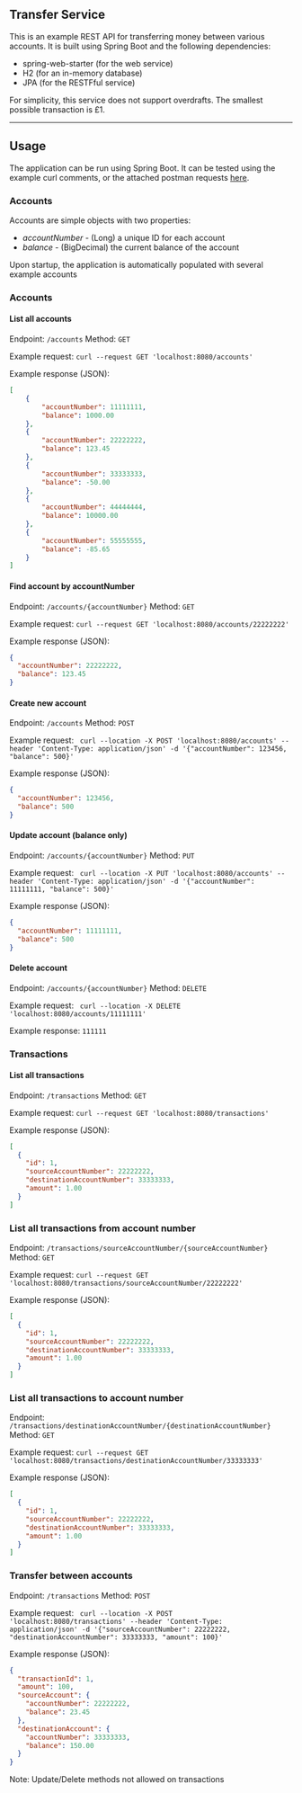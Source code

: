 Transfer Service
---

This is an example REST API for transferring money between various accounts. It is built using Spring Boot and the following dependencies:
 * spring-web-starter (for the web service)
 * H2 (for an in-memory database)
 * JPA (for the RESTFful service)

For simplicity, this service does not support overdrafts. The smallest possible transaction is £1.

---
## Usage

The application can be run using Spring Boot. It can be tested using the example curl comments, or the attached postman requests [here](https://www.getpostman.com/collections/6369ea96c905cb4d58ca).

### Accounts

Accounts are simple objects with two properties:
 * *accountNumber* - (Long) a unique ID for each account
 * *balance* - (BigDecimal) the current balance of the account

Upon startup, the application is automatically populated with several example accounts

### Accounts

#### List all accounts
Endpoint: ```/accounts```
Method: ```GET```

Example request:
``` curl --request GET 'localhost:8080/accounts' ```

Example response (JSON):
```json
[
    {
        "accountNumber": 11111111,
        "balance": 1000.00
    },
    {
        "accountNumber": 22222222,
        "balance": 123.45
    },
    {
        "accountNumber": 33333333,
        "balance": -50.00
    },
    {
        "accountNumber": 44444444,
        "balance": 10000.00
    },
    {
        "accountNumber": 55555555,
        "balance": -85.65
    }
]
```

#### Find account by accountNumber
Endpoint: ```/accounts/{accountNumber}```
Method: ```GET```

Example request:
``` curl --request GET 'localhost:8080/accounts/22222222' ```

Example response (JSON):
```json
{
  "accountNumber": 22222222,
  "balance": 123.45
}
```

#### Create new account
Endpoint: ```/accounts```
Method: ```POST```

Example request:
``` curl --location -X POST 'localhost:8080/accounts' --header 'Content-Type: application/json' -d '{"accountNumber": 123456, "balance": 500}'```

Example response (JSON):
```json
{
  "accountNumber": 123456,
  "balance": 500
}
```

#### Update account (balance only)
Endpoint: ```/accounts/{accountNumber}```
Method: ```PUT```

Example request:
``` curl --location -X PUT 'localhost:8080/accounts' --header 'Content-Type: application/json' -d '{"accountNumber": 11111111, "balance": 500}'```

Example response (JSON):
```json
{
  "accountNumber": 11111111,
  "balance": 500
}
```

#### Delete account
Endpoint: ```/accounts/{accountNumber}```
Method: ```DELETE```

Example request:
``` curl --location -X DELETE 'localhost:8080/accounts/11111111'```

Example response: ```111111```

### Transactions
#### List all transactions
Endpoint: ```/transactions```
Method: ```GET```

Example request:
``` curl --request GET 'localhost:8080/transactions' ```

Example response (JSON):
```json
[
  {
    "id": 1,
    "sourceAccountNumber": 22222222,
    "destinationAccountNumber": 33333333,
    "amount": 1.00
  }
]
```

### List all transactions from account number
Endpoint: ```/transactions/sourceAccountNumber/{sourceAccountNumber}```
Method: ```GET```

Example request:
``` curl --request GET 'localhost:8080/transactions/sourceAccountNumber/22222222' ```

Example response (JSON):
```json
[
  {
    "id": 1,
    "sourceAccountNumber": 22222222,
    "destinationAccountNumber": 33333333,
    "amount": 1.00
  }
]
```
### List all transactions to account number
Endpoint: ```/transactions/destinationAccountNumber/{destinationAccountNumber}```
Method: ```GET```

Example request:
``` curl --request GET 'localhost:8080/transactions/destinationAccountNumber/33333333' ```

Example response (JSON):
```json
[
  {
    "id": 1,
    "sourceAccountNumber": 22222222,
    "destinationAccountNumber": 33333333,
    "amount": 1.00
  }
]
```
### Transfer between accounts
Endpoint: ```/transactions```
Method: ```POST```

Example request:
``` curl --location -X POST 'localhost:8080/transactions' --header 'Content-Type: application/json' -d '{"sourceAccountNumber": 22222222, "destinationAccountNumber": 33333333, "amount": 100}'```

Example response (JSON):
```json
{
  "transactionId": 1,
  "amount": 100,
  "sourceAccount": {
    "accountNumber": 22222222,
    "balance": 23.45
  },
  "destinationAccount": {
    "accountNumber": 33333333,
    "balance": 150.00
  }
}
```
Note: Update/Delete methods not allowed on transactions